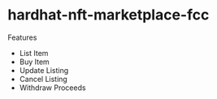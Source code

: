 # hardhat-nft-marketplace-fcc

Features
- List Item
- Buy Item
- Update Listing
- Cancel Listing
- Withdraw Proceeds
